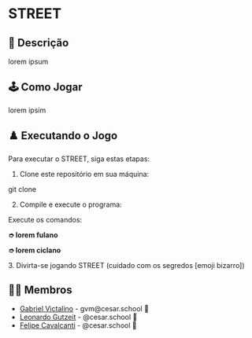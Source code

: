 # STREET

## 📄 Descrição

lorem ipsum


## 🕹️ Como Jogar

lorem ipsim

## ♟️ Executando o Jogo

Para executar o STREET, siga estas etapas:

1. Clone este repositório em sua máquina:

  git clone 

2. Compile e execute o programa:

  Execute os comandos:<br>
  <strong>
            <p> ➮ lorem fulano</p>
            <p> ➮ lorem ciclano</p>
</strong>
3. Divirta-se jogando STREET (cuidado com os segredos [emoji bizarro])

## 👩‍💻 Membros

<ul>
  <li>
    <a href="https://github.com/gabrielvictalino">Gabriel Victalino</a> -
    gvm@cesar.school 📩
  </li>
  <li>
    <a href="https://github.com/LeoGutzeitt/">Leonardo Gutzeit</a> -
    @cesar.school 📩
  </li>
  <li>
    <a href="https://github.com/Cavalcanti-Felipe">Felipe Cavalcanti</a> -
    @cesar.school 📩
  </li>
</ul>